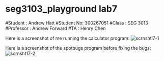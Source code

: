 # seg3103_playground lab7
#Student : Andrew Hatt
#Student No: 300267051
#Class : SEG 3013
#Professor : Andrew Forward
#TA : Henry Chen


Here is a screenshot of me running the calculator program:
![scrnshtl7-1](https://user-images.githubusercontent.com/43865276/126534356-c23fcd7f-e275-4e1b-a5b2-106f57c89957.png)

Here is a screenshot of the spotbugs program before fixing the bugs:
![scrnsht17-2](https://user-images.githubusercontent.com/43865276/126537066-e3c5212b-7699-4be6-9d01-229d9f65668d.png)

